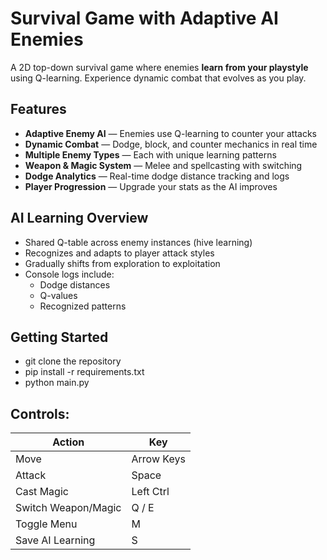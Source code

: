 <h1> Survival Game with Adaptive AI Enemies</h1>

A 2D top-down survival game where enemies **learn from your playstyle** using Q-learning. Experience dynamic combat that evolves as you play.


##  Features

- **Adaptive Enemy AI** — Enemies use Q-learning to counter your attacks
- **Dynamic Combat** — Dodge, block, and counter mechanics in real time
- **Multiple Enemy Types** — Each with unique learning patterns
- **Weapon & Magic System** — Melee and spellcasting with switching
- **Dodge Analytics** — Real-time dodge distance tracking and logs
- **Player Progression** — Upgrade your stats as the AI improves


##  AI Learning Overview

- Shared Q-table across enemy instances (hive learning)
- Recognizes and adapts to player attack styles
- Gradually shifts from exploration to exploitation
- Console logs include:
  - Dodge distances
  - Q-values
  - Recognized patterns


##  Getting Started

- git clone the repository
- pip install -r requirements.txt
- python main.py


##  Controls:

| Action              | Key        |
| ------------------- | ---------- |
| Move                | Arrow Keys |
| Attack              | Space      |
| Cast Magic          | Left Ctrl  |
| Switch Weapon/Magic | Q / E      |
| Toggle Menu         | M          |
| Save AI Learning    | S          |
